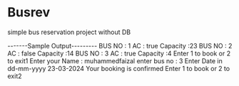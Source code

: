 # Busrev
simple bus reservation project without DB

-------Sample Output---------
BUS NO : 1 AC : true Capacity :23
BUS NO : 2 AC : false Capacity :14
BUS NO : 3 AC : true Capacity :4
Enter 1 to book or 2 to exit1
Enter your Name : 
muhammedfaizal
enter bus no :
3
Enter Date in dd-mm-yyyy 
23-03-2024
Your booking is confirmed
Enter 1 to book or 2 to exit2
